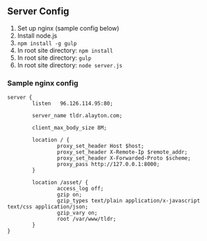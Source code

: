 ## Server Config

1. Set up nginx (sample config below)
2. Install node.js
3. `npm install -g gulp`
4. In root site directory: `npm install`
5. In root site directory: `gulp`
6. In root site directory: `node server.js`

### Sample nginx config
```
server {
        listen   96.126.114.95:80;

        server_name tldr.alayton.com;

        client_max_body_size 8M;

        location / {
                proxy_set_header Host $host;
                proxy_set_header X-Remote-Ip $remote_addr;
                proxy_set_header X-Forwarded-Proto $scheme;
                proxy_pass http://127.0.0.1:8000;
        }

        location /asset/ {
                access_log off;
                gzip on;
                gzip_types text/plain application/x-javascript text/css application/json;
                gzip_vary on;
                root /var/www/tldr;
        }
}
```